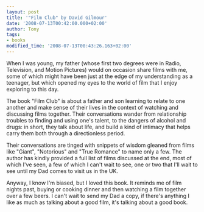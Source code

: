 ```yaml
---
layout: post
title: '"Film Club" by David Gilmour'
date: '2008-07-13T00:42:00.000+02:00'
author: Tony
tags:
- books
modified_time: '2008-07-13T00:43:26.163+02:00'
---
```


When I was young, my father (whose first two degrees were in Radio, Television,
and Motion Pictures) would on occasion share films with me, some of which might
have been just at the edge of my understanding as a teenager, but which opened
my eyes to the world of film that I enjoy exploring to this day.

The book "Film Club" is about a father and son learning to relate to one another
and make sense of their lives in the context of watching and discussing films
together. Their conversations wander from relationship troubles to finding and
using one's talent, to the dangers of alcohol and drugs:  in short, they talk
about life, and build a kind of intimacy that helps carry them both through a
directionless period. 

Their conversations are tinged with snippets of wisdom gleaned from films like
"Giant", "Notorious" and "True Romance" to name only a few. The author has
kindly provided a full list of films discussed at the end, most of which I've
seen, a few of which I can't wait to see, one or two that I'll wait to see until
my Dad comes to visit us in the UK.

Anyway, I know I'm biased, but I loved this book. It reminds me of film nights
past, buying or cooking dinner and then watching a film together over a few
beers. I can't wait to send my Dad a copy, if there's anything I like as much
as talking about a good film, it's talking about a good book.